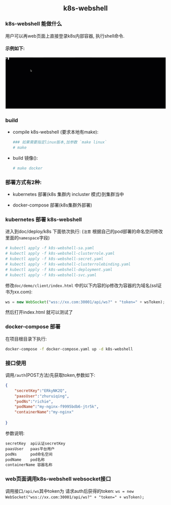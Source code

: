 ## <center>k8s-webshell<center>

### k8s-webshell 能做什么
用户可以再web页面上直接登录k8s内部容器, 执行shell命令.  
#### 示例如下:
![k8s-webshell](docs/imgs/k8s-webshell.gif)

### build

- compile k8s-webshell (要求本地有make): 
    ```bash
    ### 如果需要指定linux版本,加参数 `make linux`
    # make 
    ```
    
- build 镜像(): 
    ```bash
    # make docker 
    ```  


### 部署方式有2种:
- kubernetes 部署(k8s 集群内 incluster 模式)到集群当中
  
- docker-compose 部署(k8s集群外部署) 

### kubernetes 部署 k8s-webshell

进入到doc/deploy/k8s 下面依次执行:
(`注意` 根据自己的pod部署的命名空间修改里面的`namespace`字段)
```bash
# kubectl apply -f k8s-webshell-sa.yaml
# kubectl apply -f k8s-webshell-clusterrole.yaml
# kubectl apply -f k8s-webshell-secret.yaml 
# kubectl apply -f k8s-webshell-clusterrolebinding.yaml
# kubectl apply -f k8s-webshell-deployment.yaml
# kubectl apply -f k8s-webshell-svc.yaml
```
修改`doc/demo/client/index.html` 中的以下内容的ip修改为容器的为域名(ssl证书为xx.com):
```javascript
ws = new WebSocket("wss://xx.com:30001/api/ws?" + "token=" + wsToken);
```
然后打开index.html 就可以测试了

### docker-compose 部署

在项目根目录下执行:
```bash
docker-compose -f docker-compose.yaml up -d k8s-webshell 
```

### 接口使用 
调用`/auth`(POST方法)先获取token,参数如下:
```json
{
	"secretKey":"ERkyNK2Q", 
	"paasUser":"zhuruiqing",
	"podNs":"richie",
	"podName":"my-nginx-f9995bdb6-jtr5k",
	"containerName":"my-nginx"
	
}
```
参数说明:
```python
secretKey  api认证secretKey
paasUser   paas平台用户
podNs      pod命名空间
podName    pod名称
containerName 容器名称

```

### web页面调用k8s-webshell websocket接口
调用接口`/api/ws`其中token为 请求auth后获得的token:
`ws = new WebSocket("wss://xx.com:30001/api/ws?" + "token=" + wsToken);`

